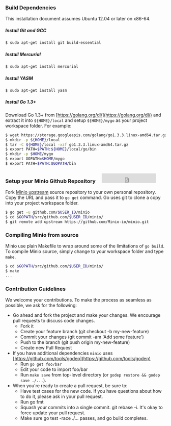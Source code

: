 ### Build Dependencies
This installation document assumes Ubuntu 12.04 or later on x86-64.

##### Install Git and GCC
```sh
$ sudo apt-get install git build-essential
```

##### Install Mercurial
```sh
$ sudo apt-get install mercurial
```

##### Install YASM
```sh
$ sudo apt-get install yasm
```

##### Install Go 1.3+
Download Go 1.3+ from [https://golang.org/dl/](https://golang.org/dl/) and extract it into ``${HOME}/local`` and setup ``${HOME}/mygo`` as your project workspace folder.
For example:
```sh
$ wget https://storage.googleapis.com/golang/go1.3.3.linux-amd64.tar.gz
$ mkdir -p ${HOME}/local
$ tar -C ${HOME}/local -xzf go1.3.3.linux-amd64.tar.gz
$ export PATH=$PATH:${HOME}/local/go/bin
$ mkdir -p $HOME/mygo
$ export GOPATH=$HOME/mygo
$ export PATH=$PATH:$GOPATH/bin
```

### Setup your Minio Github Repository &nbsp; &nbsp; <iframe src="http://ghbtns.com/github-btn.html?user=Minio-io&repo=minio&type=fork&count=true&size=large" height="30" width="170" frameborder="0" scrolling="0" style="width:170px; height: 30px;" allowTransparency="true"></iframe>
Fork [Minio upstream](https://github.com/Minio-io/minio) source repository to your own personal repository. Copy the URL and pass it to ``go get`` command. Go uses git to clone a copy into your project workspace folder.
```sh
$ go get -u github.com/$USER_ID/minio
$ cd $GOPATH/src/github.com/$USER_ID/minio/
$ git remote add upstream https://github.com/Minio-io/minio.git
```

### Compiling Minio from source
Minio use plain Makefile to wrap around some of the limitations of ``go build``. To compile Minio source, simply change to your workspace folder and type ``make``.
```sh
$ cd $GOPATH/src/github.com/$USER_ID/minio/
$ make
...
```

###  Contribution Guidelines
We welcome your contributions. To make the process as seamless as possible, we ask for the following:
* Go ahead and fork the project and make your changes. We encourage pull requests to discuss code changes.
  - Fork it
  - Create your feature branch (git checkout -b my-new-feature)
  - Commit your changes (git commit -am 'Add some feature')
  - Push to the branch (git push origin my-new-feature)
  - Create new Pull Request
* If you have additional dependencies ``minio`` uses [https://github.com/tools/godep](https://github.com/tools/godep)
  - Run `go get foo/bar`
  - Edit your code to import foo/bar
  - Run `make save` from top-level directory (or `godep restore && godep save ./...`).
* When you're ready to create a pull request, be sure to:
  - Have test cases for the new code. If you have questions about how to do it, please ask in your pull request.
  - Run go fmt
  - Squash your commits into a single commit. git rebase -i. It's okay to force update your pull request.
  - Make sure go test -race ./... passes, and go build completes.
